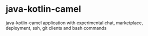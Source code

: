 # java-kotlin-camel
java-kotlin-camel application with experimental chat, marketplace, deployment, ssh, git clients and bash commands
